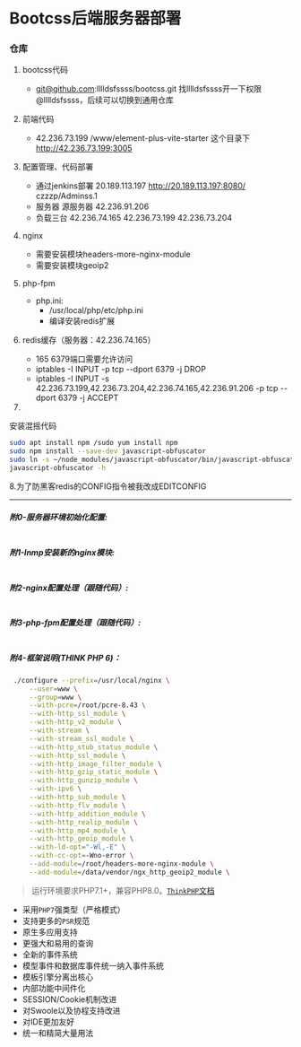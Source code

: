 # Bootcss后端服务器部署

### 仓库
1. bootcss代码
    - git@github.com:lllldsfssss/bootcss.git 找lllldsfssss开一下权限 @lllldsfssss，后续可以切换到通用仓库
2. 前端代码
    - 42.236.73.199 /www/element-plus-vite-starter 这个目录下 http://42.236.73.199:3005
3. 配置管理、代码部署
    - 通过jenkins部署 20.189.113.197 http://20.189.113.197:8080/ czzzp/Adminss.1
    - 服务器 源服务器 42.236.91.206 
    - 负载三台 42.236.74.165 42.236.73.199 42.236.73.204

4. nginx
    - 需要安装模块headers-more-nginx-module
    - 需要安装模块geoip2
5. php-fpm
    - php.ini: 
        - /usr/local/php/etc/php.ini
        - 编译安装redis扩展
6. redis缓存（服务器：42.236.74.165）
    - 165 6379端口需要允许访问
    - iptables -I INPUT -p tcp --dport 6379 -j DROP
    - iptables -I INPUT -s 42.236.73.199,42.236.73.204,42.236.74.165,42.236.91.206 -p tcp --dport 6379 -j ACCEPT
7.
安装混摇代码
```bash
sudo apt install npm /sudo yum install npm
sudo npm install --save-dev javascript-obfuscator
sudo ln -s ~/node_modules/javascript-obfuscator/bin/javascript-obfuscator /usr/local/bin
javascript-obfuscator -h
```
8.为了防黑客redis的CONFIG指令被我改成EDITCONFIG

---------------------------------------------------------------------------------------------------------

##### 附0-服务器环境初始化配置:
```bash

```

##### 附1-lnmp安装新的nginx模块:
```bash

```

##### 附2-nginx配置处理（跟随代码）:
```bash

```

##### 附3-php-fpm配置处理（跟随代码）:
```bash

```

##### 附4-框架说明(THINK PHP 6)：
```bash
 ./configure --prefix=/usr/local/nginx \
     --user=www \
     --group=www \
     --with-pcre=/root/pcre-8.43 \
     --with-http_ssl_module \
     --with-http_v2_module \
     --with-stream \
     --with-stream_ssl_module \
     --with-http_stub_status_module \
     --with-http_ssl_module \
     --with-http_image_filter_module \
     --with-http_gzip_static_module \
     --with-http_gunzip_module \
     --with-ipv6 \
     --with-http_sub_module \
     --with-http_flv_module \
     --with-http_addition_module \
     --with-http_realip_module \
     --with-http_mp4_module \
     --with-http_geoip_module \
     --with-ld-opt="-Wl,-E" \
     --with-cc-opt=-Wno-error \
     --add-module=/root/headers-more-nginx-module \
     --add-module=/data/vendor/ngx_http_geoip2_module \

```

> 运行环境要求PHP7.1+，兼容PHP8.0。[`ThinkPHP`文档](https://docs.topthink.com/)

* 采用`PHP7`强类型（严格模式）
* 支持更多的`PSR`规范
* 原生多应用支持
* 更强大和易用的查询
* 全新的事件系统
* 模型事件和数据库事件统一纳入事件系统
* 模板引擎分离出核心
* 内部功能中间件化
* SESSION/Cookie机制改进
* 对Swoole以及协程支持改进
* 对IDE更加友好
* 统一和精简大量用法


